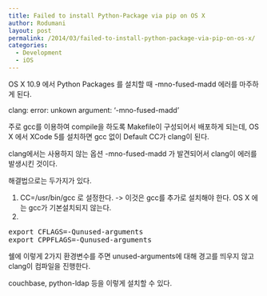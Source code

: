 ```yaml
---
title: Failed to install Python-Package via pip on OS X
author: Rodumani
layout: post
permalink: /2014/03/failed-to-install-python-package-via-pip-on-os-x/
categories:
  - Development
  - iOS
---
```

OS X 10.9 에서 Python Packages 를 설치할 때 -mno-fused-madd 에러를 마주하게 된다. 

clang: error: unkown argument: &#8216;-mno-fused-madd&#8217; 

주로 gcc를 이용하여 compile을 하도록 Makefile이 구성되어서 배포하게 되는데, OS X 에서 XCode 5를 설치하면 gcc 없이 Default CC가 clang이 된다. 

clang에서는 사용하지 않는 옵션 -mno-fused-madd 가 발견되어서 clang이 에러를 발생시킨 것이다. 

해결법으로는 두가지가 있다. 

1. CC=/usr/bin/gcc 로 설정한다. -> 이것은 gcc를 추가로 설치해야 한다. OS X 에는 gcc가 기본설치되지 않는다.  
2. 

<pre class="lang:sh decode:true " >export CFLAGS=-Qunused-arguments
export CPPFLAGS=-Qunused-arguments</pre>

쉘에 이렇게 2가지 환경변수를 주면 unused-arguments에 대해 경고를 띄우지 않고 clang이 컴파일을 진행한다. 

couchbase, python-ldap 등을 이렇게 설치할 수 있다.